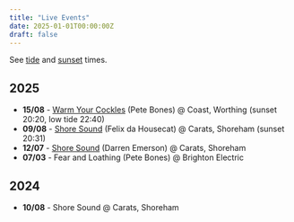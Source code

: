 ```yaml
---
title: "Live Events"
date: 2025-01-01T00:00:00Z
draft: false
---
```


See [tide](https://www.tidetimes.org.uk) and [sunset](https://www.timeanddate.com/sun/uk) times.

## 2025

- **15/08** - [Warm Your Cockles](https://www.coastworthing.co.uk/coast-cafe-events#calendar-28789a7a-7625-4724-a552-47c814b19499-event-3456cbb8-94e1-461b-ab48-e600a94fb906) (Pete Bones) @ Coast, Worthing (sunset 20:20, low tide 22:40)
- **09/08** - [Shore Sound](https://www.tickettailor.com/events/shoresound/1706908) (Felix da Housecat) @ Carats, Shoreham (sunset 20:31)
- **12/07** - [Shore Sound](https://www.tickettailor.com/events/shoresound/1634000) (Darren Emerson) @ Carats, Shoreham
- **07/03** - Fear and Loathing (Pete Bones) @ Brighton Electric

## 2024

- **10/08** - Shore Sound @ Carats, Shoreham